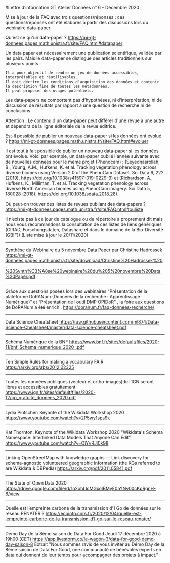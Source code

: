 #Lettre d’information GT Atelier Données n° 6 - Décembre 2020


Mise à jour de la FAQ avec trois questions/réponses : ces questions/réponses ont été élaborés à partir des discussions lors du webinaire data-paper

Qu'est ce qu'un data-paper ?
https://mi-gt-donnees.pages.math.unistra.fr/site/FAQ.html#datapaper

Un data paper est nécessairement une publication scientifique, validée par les pairs. Mais le data-paper se distingue des articles traditionnels sur plusieurs points :

    Il a pour objectif de rendre un jeu de données accessibles, interprétables et réutilisables.
    Il doit décrire les conditions d'acquisition des données et contenir la description fine de toutes les métadonnées.
    Il peut proposer des usages potentiels.

Les data-papers ne comportent pas d’hypothèses, ni d’interprétation, ni de discussion de résultats par rapport à une question de recherche ni de conclusions.

Attention : Le contenu d'un data-paper peut différer d'une revue à une autre et dépendra de la ligne éditoriale de la revue éditrice.

Est-il possible de publier un nouveau data-paper si les données ont évolué ?
https://mi-gt-donnees.pages.math.unistra.fr/site/FAQ.html#evoluer

Il est tout à fait possible de publier un nouveau data-paper si les données ont évolué. Voici par exemple, un data-paper publié l'année suivante avec de nouvelles données pour le même projet (Phenocam) : (Seyednasrollah, B., Young, A.M., Hufkens, K. et al. Tracking vegetation phenology across diverse biomes using Version 2.0 of the PhenoCam Dataset. Sci Data 6, 222 (2019). https://doi.org/10.1038/s41597-019-0229-9) et (Richardson, A., Hufkens, K., Milliman, T. et al. Tracking vegetation phenology across diverse North American biomes using PhenoCam imagery. Sci Data 5, 180028 (2018). https://doi.org/10.1038/sdata.2018.28).


Où peut-on trouver des listes de revues publiant des data-papers ?
https://mi-gt-donnees.pages.math.unistra.fr/site/FAQ.html#ouliste

Il n’existe pas à ce jour de catalogue ou de répertoire à proprement dit mais nous vous recommandons la consultation de ces listes de liens génériques (CIRAD, Forschungsdaten, Datashare et dans le domaine de la Bio-Diversité (GBIF)) (Liste mise à jour le 20/11/2020)

******************************************************************************************************

Synthèse du Webinaire du 5 novembre Data Paper par Christine Hadrossek
https://mi-gt-donnees.pages.math.unistra.fr/site/download/Christine%20Hadrossek%20-%20Synth%C3%A8se%20webinaire%20du%205%20novembre%20Data%20Paper.pdf

******************************************************************************************************

Grâce aux questions posées lors des webinaires “Présentation de la plateforme DoRANum (Données de la recherche : Apprentissage Numérique)” et “Présentation de l’outil DMP OPIDoR” , la foire aux questions de DoRANum a été enrichi.
https://doranum.fr/faq-donnees-recherche/

******************************************************************************************************

Data Science Cheatsheet
https://raw.githubusercontent.com/ml874/Data-Science-Cheatsheet/master/data-science-cheatsheet.pdf

******************************************************************************************************

Schéma Numérique de la BNF
https://www.bnf.fr/sites/default/files/2020-11/bnf_Schema_numerique_2020_.pdf

******************************************************************************************************

Ten Simple Rules for making a vocabulary FAIR
https://arxiv.org/abs/2012.02325

******************************************************************************************************

Toutes les données publiques (vecteur et ortho-images)de l’IGN seront libres et accessibles gratuitement
https://www.ign.fr/sites/default/files/2020-12/cp_gratuite_donnees_2020.pdf

******************************************************************************************************

Lydia Pintscher: Keynote of the Wikidata Workshop 2020
https://www.youtube.com/watch?v=2P5wy1sps9k

******************************************************************************************************

Kat Thornton: Keynote of the Wikidata Workshop 2020
"Wikidata's Schema Namespace: Interlinked Data Models That Anyone Can Edit"
https://www.youtube.com/watch?v=OiYvRJi0k98

******************************************************************************************************

Linking OpenStreetMap with knowledge graphs — Link discovery for schema-agnostic volunteered geographic information (the KGs referred to are Wikidata & DBPedia)
https://arxiv.org/pdf/2011.05841.pdf

******************************************************************************************************

The State of Open Data 2020
https://drive.google.com/file/d/1o2ohLloMGxoIBMyF0aYNv00cKpRgnH-6/view

******************************************************************************************************

Quelle est l’empreinte carbone de la transmission d’1 Go de données sur le réseau RENATER ?
https://ecoinfo.cnrs.fr/2020/12/04/quelle-est-lempreinte-carbone-de-la-transmission-d1-go-sur-le-reseau-renater/

******************************************************************************************************

Démo Day de la 8ème saison de Data For Good
Jeudi 17 décembre 2020 à 19h00 (CET)
https://app.livestorm.co/le-wagon-3/data-for-good-demo-day-saison-8
Extrait "Nous sommes ravis de vous inviter au Démo Day de la 8ème saison de Data For Good, une communauté de bénévoles experts en data qui donnent de leur temps pour accompagner des projets à impact." 